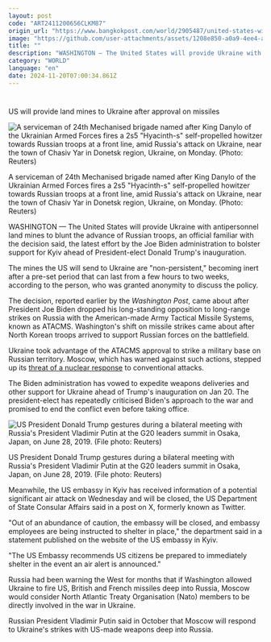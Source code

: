 ```yaml
---
layout: post
code: "ART2411200656CLKM87"
origin_url: "https://www.bangkokpost.com/world/2905487/united-states-will-provide-land-mines-to-ukraine-after-approval-on-missiles"
image: "https://github.com/user-attachments/assets/1208e850-a0a9-4ee4-a7cf-2d0ce4d94a38"
title: ""
description: "WASHINGTON — The United States will provide Ukraine with antipersonnel land mines to blunt the advance of Russian troops, an official familiar with the decision said, the latest effort by the Joe Biden administration to bolster support for Kyiv ahead of President-elect Donald Trump"
category: "WORLD"
language: "en"
date: 2024-11-20T07:00:34.861Z
---
```


# 

US will provide land mines to Ukraine after approval on missiles

![A serviceman of 24th Mechanised brigade named after King Danylo of the Ukrainian Armed Forces fires a 2s5 "Hyacinth-s" self-propelled howitzer towards Russian troops at a front line, amid Russia's attack on Ukraine, near the town of Chasiv Yar in Donetsk region, Ukraine, on Monday. (Photo: Reuters)](https://github.com/user-attachments/assets/d84d388c-9af9-4901-8536-0ca237533177)

A serviceman of 24th Mechanised brigade named after King Danylo of the Ukrainian Armed Forces fires a 2s5 "Hyacinth-s" self-propelled howitzer towards Russian troops at a front line, amid Russia's attack on Ukraine, near the town of Chasiv Yar in Donetsk region, Ukraine, on Monday. (Photo: Reuters)

WASHINGTON — The United States will provide Ukraine with antipersonnel land mines to blunt the advance of Russian troops, an official familiar with the decision said, the latest effort by the Joe Biden administration to bolster support for Kyiv ahead of President-elect Donald Trump's inauguration.

The mines the US will send to Ukraine are "non-persistent," becoming inert after a pre-set period that can last from a few hours to two weeks, according to the person, who was granted anonymity to discuss the policy. 

The decision, reported earlier by the _Washington Post_, came about after President Joe Biden dropped his long-standing opposition to long-range strikes on Russia with the American-made Army Tactical Missile Systems, known as ATACMS. Washington's shift on missile strikes came about after North Korean troops arrived to support Russian forces on the battlefield.

Ukraine took advantage of the ATACMS approval to strike a military base on Russian territory. Moscow, which has warned against such actions, stepped up its [threat of a nuclear response](https://www.bangkokpost.com/world/2904976/putin-issues-new-nuclear-warning-after-ukrainian-strike) to conventional attacks.

The Biden administration has vowed to expedite weapons deliveries and other support for Ukraine ahead of Trump's inauguration on Jan 20. The president-elect has repeatedly criticised Biden's approach to the war and promised to end the conflict even before taking office.

![US President Donald Trump gestures during a bilateral meeting with Russia's President Vladimir Putin at the G20 leaders summit in Osaka, Japan, on June 28, 2019. (File photo: Reuters)](https://github.com/user-attachments/assets/080926f4-5172-42eb-a3c3-ee94873d91d3)

US President Donald Trump gestures during a bilateral meeting with Russia's President Vladimir Putin at the G20 leaders summit in Osaka, Japan, on June 28, 2019. (File photo: Reuters)

Meanwhile, the US embassy in Kyiv has received information of a potential significant air attack on Wednesday and will be closed, the US Department of State Consular Affairs said in a post on X, formerly known as Twitter.

"Out of an abundance of caution, the embassy will be closed, and embassy employees are being instructed to shelter in place," the department said in a statement published on the website of the US embassy in Kyiv.

"The US Embassy recommends US citizens be prepared to immediately shelter in the event an air alert is announced."

Russia had been warning the West for months that if Washington allowed Ukraine to fire US, British and French missiles deep into Russia, Moscow would consider North Atlantic Treaty Organisation (Nato) members to be directly involved in the war in Ukraine.

Russian President Vladimir Putin said in October that Moscow will respond to Ukraine's strikes with US-made weapons deep into Russia.